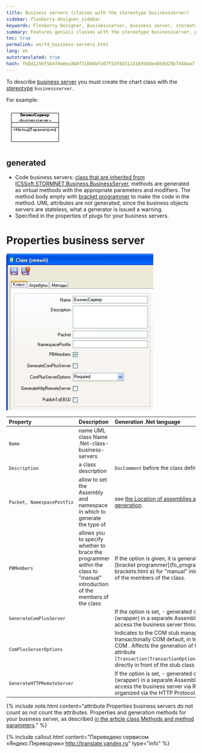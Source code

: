 ```yaml
--- 
title: Business servers (classes with the stereotype businessserver) 
sidebar: flexberry-designer_sidebar 
keywords: Flexberry Designer, Businessserver, business server, stereotype, generation, properties, business facade 
summary: Features geniali classes with the stereotype businessserver, properties, business servers 
toc: true 
permalink: en/fd_business-servers.html 
lang: en 
autotranslated: true 
hash: fb8d1256f5b4f0e8ea368f310b6bfa07f5df8d311d16910de4058d29b7d48aa7 
--- 
```


To describe [business server](fo_bs-wrapper.html) you must create the chart class with the [stereotype](fd_key-concepts.html) `businessserver`. 

For example: 

![](/images/pages/products/flexberry-designer/class-diagram/businessserver.png) 

## generated 

* Code business servers: [class that are inherited from ICSSoft.STORMNET.Business.BusinessServer](fo_user-operations-dataservice.html), methods are generated as virtual methods with the appropriate parameters and modifiers. The method body empty with [bracket programmer](fo_programmer-brackets.html) to make the code in the method. UML attributes are not generated, since the business objects servers are stateless, what a generator is issued a warning. 
* Specified in the properties of plugs for your business servers. 

# Properties business server 

![](/images/pages/products/flexberry-designer/class-diagram/bsprops1.jpg) 

Property | Description | Generation .Net language 
:----------------------|:----------------------------|:-------------------------------------------- 
`Name` | name UML class Name .Net-class-business-servers 
`Description` | a class description | `DocComment` before the class definition 
`Packet, NamespacePostfix` | allow to set the Assembly and namespace in which to generate the type of | see [the Location of assemblies after code generation](fo_location-assembly.html). 
`PBMembers` | allows you to specify whether to brace the programmer within the class to "manual" introduction of the members of the class | If the option is given, it is generated [bracket programmer](fo_programmer-brackets.html a) for "manual" introduction of the members of the class. 
`GenerateComPlusServer` | | If the option is set, - generated class-stub (wrapper) in a separate Assembly to access the business server through COM . 
`ComPlusServerOptions` | | Indicates to the COM stub management transactionally COM default, in terms of COM . Affects the generation of the attribute ``` [Transaction(TransactionOption.XXXXXXX)] ``` directly in front of the stub class 
`GenerateHTTPRemoteServer` | | If the option is set, - generated class-stub (wrapper) in a separate Assembly to access the business server via Remoting, organized via the HTTP Protocol. 

{% include note.html content="attribute Properties business servers do not count as not count the attributes. Properties and generation methods for your business server, as described [in the article class Methods and method parameters](fd_methods-parameters.html)." %} 



{% include callout.html content="Переведено сервисом «Яндекс.Переводчик» <http://translate.yandex.ru>" type="info" %}